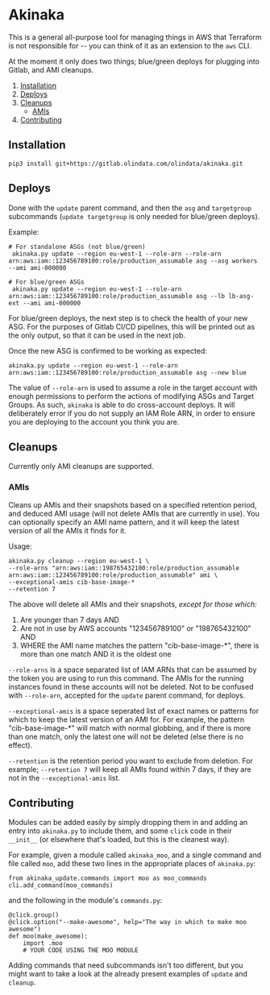 # Akinaka
This is a general all-purpose tool for managing things in AWS that Terraform is not responsible for -- you can think of it as an extension to the `aws` CLI.

At the moment it only does two things; blue/green deploys for plugging into Gitlab, and AMI cleanups.

1. [Installation](#installation)
2. [Deploys](#deploys)
3. [Cleanups](#cleanups)
   - [AMIs](#amis)
4. [Contributing](#contributing)

## Installation

    pip3 install git+https://gitlab.olindata.com/olindata/akinaka.git

## Deploys
Done with the `update` parent command, and then the `asg` and `targetgroup` subcommands (`update targetgroup` is only needed for blue/green deploys).

Example:

    # For standalone ASGs (not blue/green)
     akinaka.py update --region eu-west-1 --role-arn --role-arn arn:aws:iam::123456789100:role/production_assumable asg --asg workers --ami ami-000000

    # For blue/green ASGs
     akinaka.py update --region eu-west-1 --role-arn arn:aws:iam::123456789100:role/production_assumable asg --lb lb-asg-ext --ami ami-000000

For blue/green deploys, the next step is to check the health of your new ASG.
For the purposes of Gitlab CI/CD pipelines, this will be printed out as the only
output, so that it can be used in the next job.

Once the new ASG is confirmed to be working as expected:

    akinaka.py update --region eu-west-1 --role-arn arn:aws:iam::123456789100:role/production_assumable asg --new blue

The value of `--role-arn` is used to assume a role in the target account with enough
permissions to perform the actions of modifying ASGs and Target Groups. As such,
`akinaka` is able to do cross-account deploys. It will deliberately error if you
do not supply an IAM Role ARN, in order to ensure you are deploying to the account
you think you are.

## Cleanups
Currently only AMI cleanups are supported.

### AMIs
Cleans up AMIs and their snapshots based on a specified retention period, and deduced AMI usage (will
not delete AMIs that are currently in use). You can optionally specify an AMI name pattern, and it will
keep the latest version of all the AMIs it finds for it.

Usage:

    akinaka.py cleanup --region eu-west-1 \
    --role-arns "arn:aws:iam::198765432100:role/production_assumable arn:aws:iam::123456789100:role/production_assumable" ami \
    --exceptional-amis cib-base-image-*
    --retention 7

The above will delete all AMIs and their snapshots, _except for those which:_

1. Are younger than 7 days AND
2. Are not in use by AWS accounts "123456789100" or "198765432100" AND
3. WHERE the AMI name matches the pattern "cib-base-image-*", there is more than one match AND it is the oldest one

`--role-arns` is a space separated list of IAM ARNs that can be assumed by the token you are using
to run this command. The AMIs for the running instances found in these accounts will not be deleted. Not to be confused with `--role-arn`, accepted for the `update` parent command, for deploys.

`--exceptional-amis` is a space seperated list of exact names or patterns for which to keep the latest
version of an AMI for. For example, the pattern "cib-base-image-*" will match with normal globbing, and
if there is more than one match, only the latest one will not be deleted (else there is no effect).

`--retention` is the retention period you want to exclude from deletion. For example; `--retention 7`
will keep all AMIs found within 7 days, if they are not in the `--exceptional-amis` list.

## Contributing
Modules can be added easily by simply dropping them in and adding an entry into `akinaka.py` to include them, and some `click` code in their `__init__` (or elsewhere that's loaded, but this is the cleanest way).

For example, given a module called `akinaka_moo`, and a single command and file called `moo`, add these two lines in the appropriate places of `akinaka.py`:

    from akinaka_update.commands import moo as moo_commands
    cli.add_command(moo_commands)

and the following in the module's `commands.py`:

    @click.group()
    @click.option("--make-awesome", help="The way in which to make moo awesome")
    def moo(make_awesome):
        import .moo
        # YOUR CODE USING THE MOO MODULE

Adding commands that need subcommands isn't too different, but you might want to take a look at the already present examples of `update` and `cleanup`.
